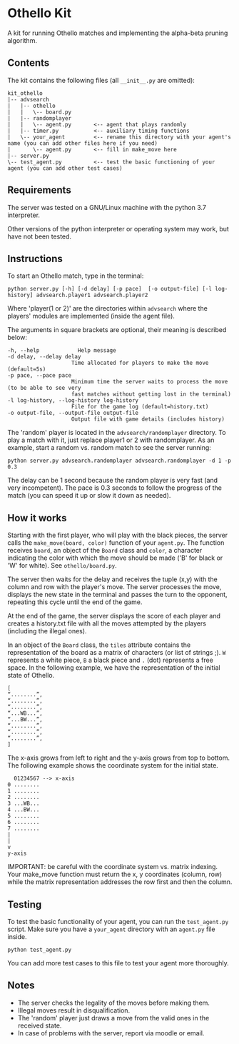 # Othello Kit
A kit for running Othello matches and implementing the alpha-beta pruning algorithm.

## Contents
The kit contains the following files (all `__init__.py` are omitted):

```text
kit_othello
|-- advsearch
|   |-- othello
|   |   \-- board.py
|   |-- randomplayer
|   |   \-- agent.py       <-- agent that plays randomly
|   |-- timer.py           <-- auxiliary timing functions
|   \-- your_agent         <-- rename this directory with your agent's name (you can add other files here if you need)
|       \-- agent.py       <-- fill in make_move here
|-- server.py
\-- test_agent.py          <-- test the basic functioning of your agent (you can add other test cases)
```


## Requirements
The server was tested on a GNU/Linux machine with the python 3.7 interpreter.

Other versions of the python interpreter or operating system may work, but have not been tested.

## Instructions

To start an Othello match, type in the terminal:

`python server.py [-h] [-d delay] [-p pace]  [-o output-file] [-l log-history] advsearch.player1 advsearch.player2`

Where 'player(1 or 2)' are the directories within `advsearch` where the players' modules are implemented (inside the agent file).

The arguments in square brackets are optional, their meaning is described below:
```text
-h, --help            Help message
-d delay, --delay delay
                    Time allocated for players to make the move (default=5s)
-p pace, --pace pace
                    Minimum time the server waits to process the move (to be able to see very
                    fast matches without getting lost in the terminal)
-l log-history, --log-history log-history
                    File for the game log (default=history.txt)
-o output-file, --output-file output-file
                    Output file with game details (includes history)
```

The 'random' player is located in the `advsearch/randomplayer` directory. To play a match with it,
just replace player1 or 2 with randomplayer. As an example, start
a random vs. random match to see the server running:

`python server.py advsearch.randomplayer advsearch.randomplayer -d 1 -p 0.3`

The delay can be 1 second because the random player is very fast (and very incompetent). The pace is 0.3 seconds to follow the progress of the match (you can speed it up or slow it down as needed).

## How it works

Starting with the first player, who will play with the black pieces, the server calls the `make_move(board, color)` function of your `agent.py`. The function receives `board`, an object of the `Board` class and `color`, a character indicating the color with which the move should be made ('B' for black or 'W' for white). See `othello/board.py`.


The server then waits for the delay and receives the tuple (x,y) with the column and row with the player's move. The server processes the move, displays the new state in the terminal and passes the turn to the opponent, repeating this cycle until the end of the game.

At the end of the game, the server displays the score of each player and creates a history.txt file
with all the moves attempted by the players (including the illegal ones).

In an object of the `Board` class, the `tiles` attribute contains the representation of the board as a matrix of characters (or list of strings ;). `W` represents a white piece, `B` a black piece and `.` (dot) represents a free space. In the following example, we have the representation of the initial state of Othello.

```text
[
“........”,
“........”,
“........”,
“...WB...”,
“...BW...”,
“........”,
“........”,
“........”,
]
```

The x-axis grows from left to right and the y-axis grows from top to bottom. The following example shows the coordinate system for the initial state.

```text
  01234567 --> x-axis
0 ........
1 ........
2 ........
3 ...WB...
4 ...BW...
5 ........
6 ........
7 ........
|
|
v
y-axis
```

IMPORTANT: be careful with the coordinate system vs. matrix indexing. Your make_move function must return the x, y coordinates (column, row) while the matrix representation addresses the row first and then the column.

## Testing
To test the basic functionality of your agent, you can run the `test_agent.py` script. Make sure you have a `your_agent` directory with an `agent.py` file inside.

`python test_agent.py`

You can add more test cases to this file to test your agent more thoroughly.


## Notes
* The server checks the legality of the moves before making them.
* Illegal moves result in disqualification.
* The 'random' player just draws a move from the valid ones in the received state.
* In case of problems with the server, report via moodle or email.
